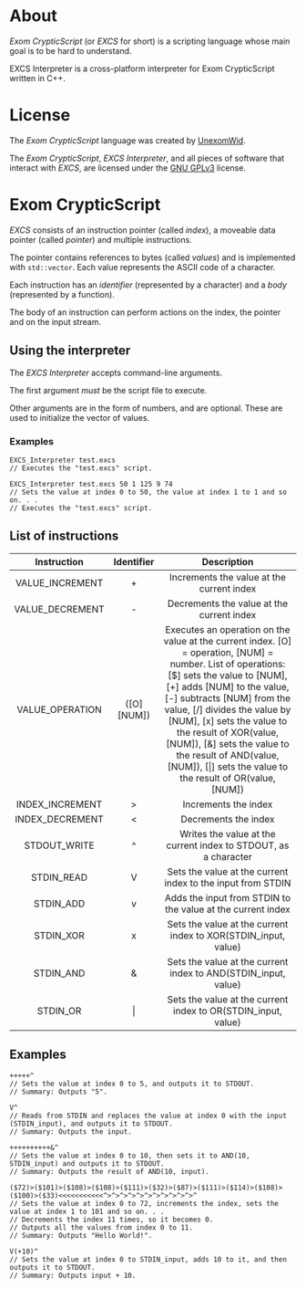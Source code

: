 # About
_Exom CrypticScript_ (or _EXCS_ for short) is a scripting language whose main goal is to be hard to understand.

EXCS Interpreter is a cross-platform interpreter for Exom CrypticScript written in C++.

# License
The _Exom CrypticScript_ language was created by [UnexomWid](http://unexomwid.me).

The _Exom CrypticScript_, _EXCS Interpreter_, and all pieces of software that interact with _EXCS_, are licensed under the [GNU GPLv3](https://www.gnu.org/licenses/gpl-3.0.en.html) license.

# Exom CrypticScript
_EXCS_ consists of an instruction pointer (called _index_), a moveable data pointer (called _pointer_) and multiple instructions.

The pointer contains references to bytes (called _values_) and is implemented with `std::vector`. Each value represents the ASCII code of a character.

Each instruction has an _identifier_ (represented by a character) and a _body_ (represented by a function).

The body of an instruction can perform actions on the index, the pointer and on the input stream.

## Using the interpreter

The _EXCS Interpreter_ accepts command-line arguments.

The first argument *must* be the script file to execute.

Other arguments are in the form of numbers, and are optional. These are used to initialize the vector of values.

### Examples

```
EXCS_Interpreter test.excs
// Executes the "test.excs" script.
```

```
EXCS_Interpreter test.excs 50 1 125 9 74
// Sets the value at index 0 to 50, the value at index 1 to 1 and so on. . .
// Executes the "test.excs" script.
```

## List of instructions

|   Instruction   | Identifier |                                                                                                                                                                                               Description                                                                                                                                                                                              |
|:---------------:|:----------:|:------------------------------------------------------------------------------------------------------------------------------------------------------------------------------------------------------------------------------------------------------------------------------------------------------------------------------------------------------------------------------------------------------:|
| VALUE_INCREMENT |      +     |                                                                                                                                                                                Increments the value at the current index                                                                                                                                                                               |
| VALUE_DECREMENT |      -     |                                                                                                                                                                                Decrements the value at the current index                                                                                                                                                                               |
| VALUE_OPERATION | ([O][NUM]) | Executes an operation on the value at the current index. [O] = operation, [NUM] = number.  List of operations: [$] sets the value to [NUM], [+] adds [NUM] to the value, [-] subtracts [NUM] from the value, [/] divides the value by [NUM], [x] sets the value to the result of XOR(value, [NUM]), [&] sets the value to the result of AND(value, [NUM]), [\|] sets the value to the result of OR(value, [NUM]) |
| INDEX_INCREMENT | >          | Increments the index                                                                                                                                                                                                                                                                                                                                                                                   |
| INDEX_DECREMENT | <          | Decrements the index                                                                                                                                                                                                                                                                                                                                                                                   |
| STDOUT_WRITE    | ^          | Writes the value at the current index to STDOUT, as a character                                                                                                                                                                                                                                                                                                                                        |
| STDIN_READ      | V          | Sets the value at the current index to the input from STDIN                                                                                                                                                                                                                                                                                                                                            |
| STDIN_ADD       | v          | Adds the input from STDIN to the value at the current index                                                                                                                                                                                                                                                                                                                                            |
| STDIN_XOR       | x          | Sets the value at the current index to XOR(STDIN_input, value)                                                                                                                                                                                                                                                                                                                                         |
| STDIN_AND       | &          | Sets the value at the current index to AND(STDIN_input, value)                                                                                                                                                                                                                                                                                                                                         |
| STDIN_OR        | \|          | Sets the value at the current index to OR(STDIN_input, value)                                                                                                                                                                                                                                                                                                                                          |

## Examples

```
+++++^
// Sets the value at index 0 to 5, and outputs it to STDOUT.
// Summary: Outputs "5".
```

```
V^
// Reads from STDIN and replaces the value at index 0 with the input (STDIN_input), and outputs it to STDOUT.
// Summary: Outputs the input.
```

```
++++++++++&^
// Sets the value at index 0 to 10, then sets it to AND(10, STDIN_input) and outputs it to STDOUT.
// Summary: Outputs the result of AND(10, input).
```

```
($72)>($101)>($108)>($108)>($111)>($32)>($87)>($111)>($114)>($108)>($100)>($33)<<<<<<<<<<<^>^>^>^>^>^>^>^>^>^>^>^
// Sets the value at index 0 to 72, increments the index, sets the value at index 1 to 101 and so on. . .
// Decrements the index 11 times, so it becomes 0.
// Outputs all the values from index 0 to 11.
// Summary: Outputs "Hello World!".
```

```
V(+10)^
// Sets the value at index 0 to STDIN_input, adds 10 to it, and then outputs it to STDOUT.
// Summary: Outputs input + 10.
```